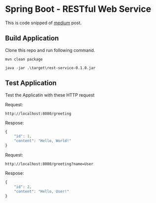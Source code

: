 # Spring Boot - RESTful Web Service

This is code snipped of [medium](https://medium.com/@phayao/%E0%B8%A1%E0%B8%B2%E0%B8%AA%E0%B8%A3%E0%B9%89%E0%B8%B2%E0%B8%87-restful-web-service-%E0%B8%94%E0%B9%89%E0%B8%A7%E0%B8%A2-spring-boot-%E0%B8%81%E0%B8%B1%E0%B8%99%E0%B8%94%E0%B8%B5%E0%B8%81%E0%B8%A7%E0%B9%88%E0%B8%B2-8518284e5922) post.

## Build Application
Clone this repo and run following command.
```
mvn clean package
```

```
java -jar .\target\rest-service-0.1.0.jar
```

## Test Application 
Test the Applicatin with these HTTP request

Request:
```
http://localhost:8080/greeting
```

Respose:
```javascript
{
    "id": 1,
    "content": "Hello, World!"
}
```

Request:
```
http://localhost:8080/greeting?name=User
```

Respose:
```javascript
{
    "id": 2,
    "content": "Hello, User!"
}
```
